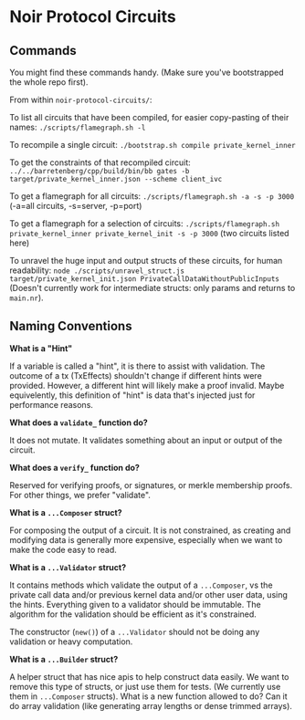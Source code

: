 # Noir Protocol Circuits

## Commands

You might find these commands handy. (Make sure you've bootstrapped the whole repo first).

From within `noir-protocol-circuits/`:

To list all circuits that have been compiled, for easier copy-pasting of their names:
`./scripts/flamegraph.sh -l`

To recompile a single circuit:
`./bootstrap.sh compile private_kernel_inner`

To get the constraints of that recompiled circuit:
`../../barretenberg/cpp/build/bin/bb gates -b target/private_kernel_inner.json --scheme client_ivc`

To get a flamegraph for all circuits:
`./scripts/flamegraph.sh -a -s -p 3000` (-a=all circuits, -s=server, -p=port)

To get a flamegraph for a selection of circuits:
`./scripts/flamegraph.sh private_kernel_inner private_kernel_init -s -p 3000` (two circuits listed here)

To unravel the huge input and output structs of these circuits, for human readability:
`node ./scripts/unravel_struct.js target/private_kernel_init.json PrivateCallDataWithoutPublicInputs`
(Doesn't currently work for intermediate structs: only params and returns to `main.nr`).

## Naming Conventions

**What is a "Hint"**

If a variable is called a "hint", it is there to assist with validation. The outcome of a tx (TxEffects) shouldn't change if different hints were provided. However, a different hint will likely make a proof invalid.
Maybe equivelently, this definition of "hint" is data that's injected just for performance reasons.

**What does a `validate_` function do?**

It does not mutate. It validates something about an input or output of the circuit.

**What does a `verify_` function do?**

Reserved for verifying proofs, or signatures, or merkle membership proofs. For other things, we prefer "validate".

**What is a `...Composer` struct?**

For composing the output of a circuit. It is not constrained, as creating and modifying data is generally more expensive, especially when we want to make the code easy to read.

**What is a `...Validator` struct?**

It contains methods which validate the output of a `...Composer`, vs the private call data and/or previous kernel data and/or other user data, using the hints. Everything given to a validator should be immutable. The algorithm for the validation should be efficient as it's constrained.

The constructor (`new()`) of a `...Validator` should not be doing any validation or heavy computation.

**What is a `...Builder` struct?**

A helper struct that has nice apis to help construct data easily. We want to remove this type of structs, or just use them for tests. (We currently use them in `...Composer` structs).
What is a new function allowed to do? Can it do array validation (like generating array lengths or dense trimmed arrays).


